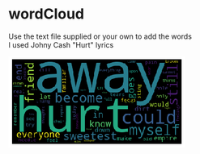 # wordCloud

Use the text file supplied or your own to add the words <br>
I used Johny Cash "Hurt" lyrics

![Word Cloud](https://github.com/man1328/wordCloud/blob/master/MISC/wordcloud.png?raw=true)

